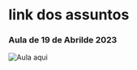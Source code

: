 # link dos assuntos

### Aula de 19 de Abrilde 2023

![Aula aqui](https://cultured-veil-1e2.notion.site/Aula-007-0c100f02172644be933420a878d13439)
